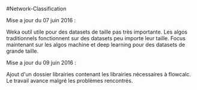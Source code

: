 #Network-Classification

Mise a jour du 07 juin 2016 :

Weka outil utile pour des datasets de taille pas très importante.
Les algos traditionnels fonctionnent sur des datasets peu importe leur taille.
Focus maintenant sur les algos machine et deep learning pour des datasets de grande taille.

Mise a jour du 09 juin 2016 :

Ajout d'un dossier librairies contenant les librairies nécessaires à flowcalc.
Le travail avance malgré les problèmes rencontrés.
